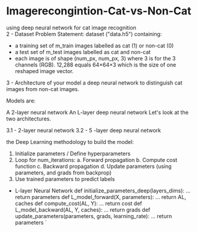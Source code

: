 # Imagerecongintion-Cat-vs-Non-Cat
using deep neural network for cat image recognition  
2 - Dataset
Problem Statement: dataset ("data.h5") containing:

- a training set of m_train images labelled as cat (1) or non-cat (0)
- a test set of m_test images labelled as cat and non-cat
- each image is of shape (num_px, num_px, 3) where 3 is for the 3 channels (RGB).
12,288  equals  64×64×3  which is the size of one reshaped image vector.

3 - Architecture of your model
a deep neural network to distinguish cat images from non-cat images.

Models are:

A 2-layer neural network
An L-layer deep neural network
Let's look at the two architectures.

3.1 - 2-layer neural network
3.2 - 5 -layer deep neural network

the Deep Learning methodology to build the model:
1. Initialize parameters / Define hyperparameters
2. Loop for num_iterations:
    a. Forward propagation
    b. Compute cost function
    c. Backward propagation
    d. Update parameters (using parameters, and grads from backprop) 
4. Use trained parameters to predict labels

- L-layer Neural Network
def initialize_parameters_deep(layers_dims): ... return parameters def L_model_forward(X, parameters): ... return AL, caches def compute_cost(AL, Y): ... return cost def L_model_backward(AL, Y, caches): ... return grads def update_parameters(parameters, grads, learning_rate): ... return parameters `
